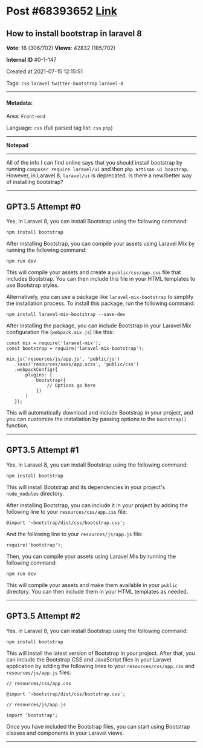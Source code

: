 
# Post \#68393652 [Link](https://stackoverflow.com/questions/68393652/)

## How to install bootstrap in laravel 8

**Vote**: 16 (306/702) **Views**: 42832 (185/702) 

**Internal ID** \#0-1-147

Created at 2021-07-15 12:15:51

Tags: `css` `laravel` `twitter-bootstrap` `laravel-8`

----------

#### Metadata:

Area: `Front-end`

Language: `css` (full parsed tag list: `css` `php`)

----------

**Notepad**


----------

All of the info I can find online says that you should install bootstrap by running `composer require laravel/ui` and then `php artisan ui boostrap`. However, in Laravel 8, `laravel/ui` is deprecated. Is there a new/better way of installing bootstrap?


----------
        
## GPT3.5 Attempt \#0

Yes, in Laravel 8, you can install Bootstrap using the following command:

```
npm install bootstrap
```

After installing Bootstrap, you can compile your assets using Laravel Mix by running the following command:

```
npm run dev
```

This will compile your assets and create a `public/css/app.css` file that includes Bootstrap. You can then include this file in your HTML templates to use Bootstrap styles.

Alternatively, you can use a package like `laravel-mix-bootstrap` to simplify the installation process. To install this package, run the following command:

```
npm install laravel-mix-bootstrap --save-dev
```

After installing the package, you can include Bootstrap in your Laravel Mix configuration file (`webpack.mix.js`) like this:

```
const mix = require('laravel-mix');
const bootstrap = require('laravel-mix-bootstrap');

mix.js('resources/js/app.js', 'public/js')
   .sass('resources/sass/app.scss', 'public/css')
   .webpackConfig({
       plugins: [
           bootstrap({
               // Options go here
           })
       ]
   });
```

This will automatically download and include Bootstrap in your project, and you can customize the installation by passing options to the `bootstrap()` function.

--------

## GPT3.5 Attempt \#1

Yes, in Laravel 8, you can install Bootstrap using the following command:

```
npm install bootstrap
```

This will install Bootstrap and its dependencies in your project's `node_modules` directory.

After installing Bootstrap, you can include it in your project by adding the following line to your `resources/css/app.css` file:

```
@import '~bootstrap/dist/css/bootstrap.css';
```

And the following line to your `resources/js/app.js` file:

```
require('bootstrap');
```

Then, you can compile your assets using Laravel Mix by running the following command:

```
npm run dev
```

This will compile your assets and make them available in your `public` directory. You can then include them in your HTML templates as needed.

--------

## GPT3.5 Attempt \#2

Yes, in Laravel 8, you can install Bootstrap using the following command:

```
npm install bootstrap
```

This will install the latest version of Bootstrap in your project. After that, you can include the Bootstrap CSS and JavaScript files in your Laravel application by adding the following lines to your `resources/css/app.css` and `resources/js/app.js` files:

```
// resources/css/app.css

@import '~bootstrap/dist/css/bootstrap.css';
```

```
// resources/js/app.js

import 'bootstrap';
```

Once you have included the Bootstrap files, you can start using Bootstrap classes and components in your Laravel views.

--------
